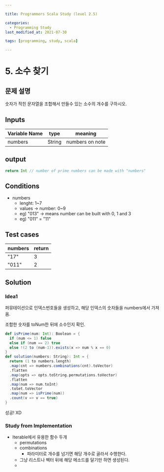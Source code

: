 ```yaml
---

title: Programmers Scala Study (level 2.5)

categories:
  - Programming Study
last_modified_at: 2021-07-30

tags: [programming, study, scala]

---
```


# 5. 소수 찾기

## 문제 설명

숫자가 적힌 문자열을 조합해서 만들수 있는 소수의 개수를 구하시오.

## Inputs

| Variable Name | type   | meaning         |
| ------------- | ------ | --------------- |
| numbers       | String | numbers on note |

## output

~~~scala
return Int // number of prime numbers can be made with "numbers"
~~~

## Conditions

* numbers
  * lenght: 1~7
  * values → number: 0~9
  * eg) "013" → means number can be built with 0, 1 and 3
  * eg) "011" = "11"

## Test cases

| numbers | return |
| ------- | ------ |
| "17"    | 3      |
| "011"   | 2      |

## Solution

### Idea1

퍼뮤테이션으로 인덱스번호들을 생성하고, 해당 인덱스의 숫자들을 numbers에서 가져옴.

조합한 숫자를 toNum한 뒤에 소수인지 확인.

~~~scala
def isPrime(num: Int): Boolean = {
  if (num <= 1) false
  else if (num == 2) true
  else !(2 to (num-1)).exists(x => num % x == 0)
}
def solution(numbers: String): Int = {
  return (1 to numbers.length)
  .map(cnt => numbers.combinations(cnt).toVector)
  .flatten
  .map(opts => opts.toString.permutations.toVector)
  .flatten
  .map(num => num.toInt)
  .toSet.toVector
  .map(num => isPrime(num))
  .count(v => v == true)
}
~~~

성공! XD

### Study from Implementation

- Iterable에서 유용한 함수 두개
  - permutations
  - combinations
    - 파라미터로 개수를 넘기면 해당 개수로 골라서 수행한다.
  - 그냥 리스트나 벡터 뒤에 해당 메소드를 달기만 하면 생성된다.
  - 
